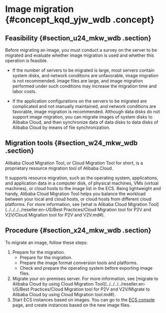 # Image migration {#concept_kqd_yjw_wdb .concept}

## Feasibility {#section_u24_mkw_wdb .section}

Before migrating an image, you must conduct a survey on the server to be migrated and evaluate whether image migration is used and whether this operation is feasible.

-   If the number of servers to be migrated is large, most servers contain system disks, and network conditions are unfavorable, image migration is not recommended. Image files are large, and image migration performed under such conditions may increase the migration time and labor costs.

-   If the application configurations on the servers to be migrated are complicated and not manually maintained, and network conditions are favorable, image migration is recommended. Although data disks do not support image migration, you can migrate images of system disks to Alibaba Cloud, and then synchronize data of data disks to data disks of Alibaba Cloud by means of file synchronization.


## Migration tools {#section_w24_mkw_wdb .section}

Alibaba Cloud Migration Tool, or Cloud Migration Tool for short, is a proprietary resource migration tool of Alibaba Cloud.

It supports resource migration, such as the operating system, applications, and application data in a computer disk, of physical machines, VMs \(virtual machines\), or cloud hosts to the image list in the ECS. Being lightweight and handy, Alibaba Cloud Migration Tool helps you balance the workload between your local and cloud hosts, or cloud hosts from different cloud platforms. For more information, see [what is Alibaba Cloud Migration Tool](../../../../reseller.en-US/Best Practices/Cloud Migration tool for P2V and V2V/Cloud Migration tool for P2V and V2V.md#).

## Procedure {#section_x24_mkw_wdb .section}

To migrate an image, follow these steps:

1.  Prepare for the migration.
    -   Prepare for the migration.
    -   Prepare the image format conversion tools and platforms.
    -   Check and prepare the operating system before exporting image files.
2.  Migrate your on-premises server. For more information, see [migrate to Alibaba Cloud by using Cloud Migration Tool](../../../../reseller.en-US/Best Practices/Cloud Migration tool for P2V and V2V/Migrate to Alibaba Cloud by using Cloud Migration tool.md#).
3.  Start ECS instances based on images. You can go to the [ECS console](https://partners-intl.console.aliyun.com/#/ecs) page, and create instances based on the new image files.

